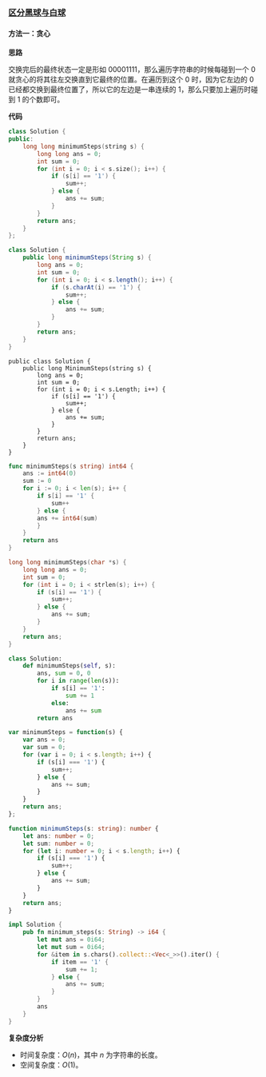 ### [区分黑球与白球](https://leetcode.cn/problems/separate-black-and-white-balls/solutions/2799043/qu-fen-hei-qiu-yu-bai-qiu-by-leetcode-so-f7jm/)

#### 方法一：贪心

**思路**

交换完后的最终状态一定是形如 $00001111$，那么遍历字符串的时候每碰到一个 $0$ 就贪心的将其往左交换直到它最终的位置。在遍历到这个 $0$ 时，因为它左边的 $0$ 已经都交换到最终位置了，所以它的左边是一串连续的 $1$，那么只要加上遍历时碰到 $1$ 的个数即可。

**代码**

```C++
class Solution {
public:
    long long minimumSteps(string s) {
        long long ans = 0;
        int sum = 0;
        for (int i = 0; i < s.size(); i++) {
            if (s[i] == '1') {
                sum++;
            } else {
                ans += sum;
            }
        }
        return ans;
    }
};
```

```Java
class Solution {
    public long minimumSteps(String s) {
        long ans = 0;
        int sum = 0;
        for (int i = 0; i < s.length(); i++) {
            if (s.charAt(i) == '1') {
                sum++;
            } else {
                ans += sum;
            }
        }
        return ans;
    }
}
```

```CSharp
public class Solution {
    public long MinimumSteps(string s) {
        long ans = 0;
        int sum = 0;
        for (int i = 0; i < s.Length; i++) {
            if (s[i] == '1') {
                sum++;
            } else {
                ans += sum;
            }
        }
        return ans;
    }
}
```

```Go
func minimumSteps(s string) int64 {
    ans := int64(0)
    sum := 0
    for i := 0; i < len(s); i++ {
        if s[i] == '1' {
            sum++
        } else {
        ans += int64(sum)
        }
    }
    return ans
}
```

```C
long long minimumSteps(char *s) {
    long long ans = 0;
    int sum = 0;
    for (int i = 0; i < strlen(s); i++) {
        if (s[i] == '1') {
            sum++;
        } else {
            ans += sum;
        }
    }
    return ans;
}
```

```Python
class Solution:
    def minimumSteps(self, s):
        ans, sum = 0, 0
        for i in range(len(s)):
            if s[i] == '1':
                sum += 1
            else:
                ans += sum
        return ans
```

```JavaScript
var minimumSteps = function(s) {
    var ans = 0;
    var sum = 0;
    for (var i = 0; i < s.length; i++) {
        if (s[i] === '1') {
            sum++;
        } else {
            ans += sum;
        }
    }
    return ans;
};
```

```TypeScript
function minimumSteps(s: string): number {
    let ans: number = 0;
    let sum: number = 0;
    for (let i: number = 0; i < s.length; i++) {
        if (s[i] === '1') {
            sum++;
        } else {
            ans += sum;
        }
    }
    return ans;
}
```

```Rust
impl Solution {
    pub fn minimum_steps(s: String) -> i64 {
        let mut ans = 0i64;
        let mut sum = 0i64;
        for &item in s.chars().collect::<Vec<_>>().iter() {
            if item == '1' {
                sum += 1;
            } else {
                ans += sum;
            }
        }
        ans
    }
}
```

**复杂度分析**

- 时间复杂度：$O(n)$，其中 $n$ 为字符串的长度。
- 空间复杂度：$O(1)$。
